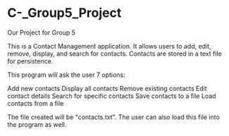 # C-_Group5_Project
Our Project for Group 5

This is a Contact Management application. It allows users to add, edit, remove, display, and search for contacts. Contacts are stored in a text file for persistence.

This program will ask the user 7 options:

Add new contacts
Display all contacts
Remove existing contacts
Edit contact details
Search for specific contacts
Save contacts to a file
Load contacts from a file

The file created will be "contacts.txt". The user can also load this file into the program as well.
